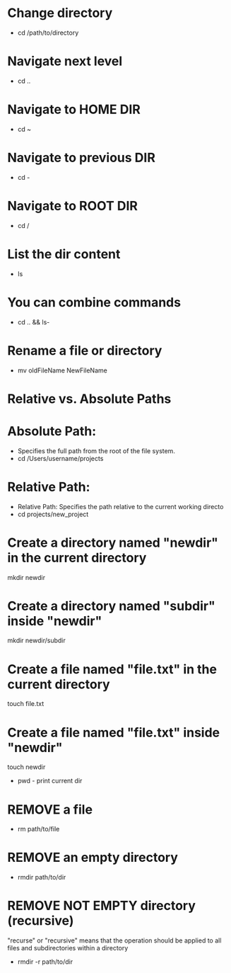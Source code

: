 # Change directory
- cd /path/to/directory

# Navigate next level
- cd .. 

# Navigate to HOME DIR

- cd ~

# Navigate to previous DIR

- cd -

# Navigate to ROOT DIR

- cd /

# List the dir content

- ls

# You can combine commands 

-  cd .. && ls- 

# Rename a file or directory
- mv oldFileName NewFileName


# Relative vs. Absolute Paths
# Absolute Path:
- Specifies the full path from the root of the file system.
- cd /Users/username/projects

# Relative Path:
- Relative Path: Specifies the path relative to the current working directo
- cd projects/new_project



# Create a directory named "newdir" in the current directory
mkdir newdir

# Create a directory named "subdir" inside "newdir"
mkdir newdir/subdir


# Create a file named "file.txt" in the current directory
touch file.txt

# Create a file named "file.txt" inside "newdir"
touch newdir

- pwd - print current dir

# REMOVE a file
- rm path/to/file

# REMOVE an empty directory

- rmdir path/to/dir

# REMOVE NOT EMPTY directory (recursive)
"recurse" or "recursive" means that the operation should be applied to all files and subdirectories within a directory

- rmdir -r path/to/dir
